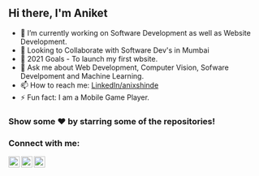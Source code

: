 ## Hi there, I'm Aniket



- 🔭 I’m currently working on Software Development as well as Website Development.
- 🤝 Looking to Collaborate with Software Dev's in Mumbai
- 🌱 2021 Goals - To launch my first wbsite.
- 💬 Ask me about Web Development, Computer Vision, Sofware Develpoment and Machine Learning.
- 📫 How to reach me: [LinkedIn/anixshinde](https://www.linkedin.com/in/anixshinde/)
- ⚡ Fun fact: I am a Mobile Game Player.


### Show some ❤️ by starring some of the repositories!

### Connect with me:

[<img align="left" alt="codeSTACKr | Twitter" width="22px" src="https://cdn.jsdelivr.net/npm/simple-icons@v3/icons/twitter.svg" />](https://www.twitter.com/prince2898)
[<img align="left" alt="codeSTACKr | LinkedIn" width="22px" src="https://cdn.jsdelivr.net/npm/simple-icons@v3/icons/linkedin.svg" />](https://www.linkedin.com/in/anixshinde/)
[<img align="left" alt="codeSTACKr | Instagram" width="22px" src="https://cdn.jsdelivr.net/npm/simple-icons@v3/icons/instagram.svg" />](https://www.instagram.com/_aniketshinde__)

<br />
<br />

